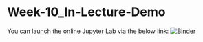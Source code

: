 # Week-10_In-Lecture-Demo
You can launch the online Jupyter Lab via the below link:
[![Binder](https://mybinder.org/badge_logo.svg)](https://mybinder.org/v2/gh/BristolDataAnalyticsinBusiness/Week-10_In-Lecture-Demo/HEAD)

